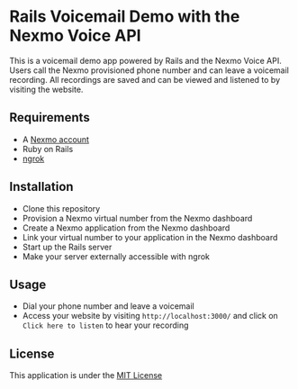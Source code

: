 # Rails Voicemail Demo with the Nexmo Voice API

This is a voicemail demo app powered by Rails and the Nexmo Voice API. Users call the Nexmo provisioned phone number and can leave a voicemail recording. All recordings are saved and can be viewed and listened to by visiting the website.

## Requirements

* A [Nexmo account](https://dashboard.nexmo.com/sign-up)
* Ruby on Rails
* [ngrok](https://ngrok.io)

## Installation

* Clone this repository
* Provision a Nexmo virtual number from the Nexmo dashboard
* Create a Nexmo application from the Nexmo dashboard
* Link your virtual number to your application in the Nexmo dashboard
* Start up the Rails server
* Make your server externally accessible with ngrok

## Usage

* Dial your phone number and leave a voicemail
* Access your website by visiting `http://localhost:3000/` and click on `Click here to listen` to hear your recording

## License

This application is under the [MIT License](LICENSE)